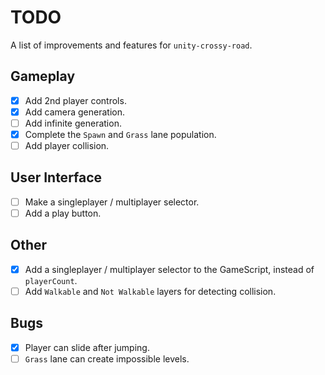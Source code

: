# TODO

A list of improvements and features for `unity-crossy-road`.

## Gameplay

-   [x] Add 2nd player controls.
-   [x] Add camera generation.
-   [ ] Add infinite generation.
-   [x] Complete the `Spawn` and `Grass` lane population.
-   [ ] Add player collision.

## User Interface

-   [ ] Make a singleplayer / multiplayer selector.
-   [ ] Add a play button.

## Other

-   [x] Add a singleplayer / multiplayer selector to the GameScript, instead of `playerCount`.
-   [ ] Add `Walkable` and `Not Walkable` layers for detecting collision.

## Bugs

-   [x] Player can slide after jumping.
-   [ ] `Grass` lane can create impossible levels.
